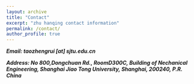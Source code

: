 ```yaml
---
layout: archive
title: "Contact"
excerpt: "zhu hanqing contact information"
permalink: /contact/
author_profile: true
---
```

***Email:
taozhengrui [at] sjtu.edu.cn***

***Address:
No 800,Dongchuan Rd.,
RoomD300C, Building of Nechanical Engineering, 
Shanghai Jiao Tong University, 
Shanghai, 200240, P.R. China***


